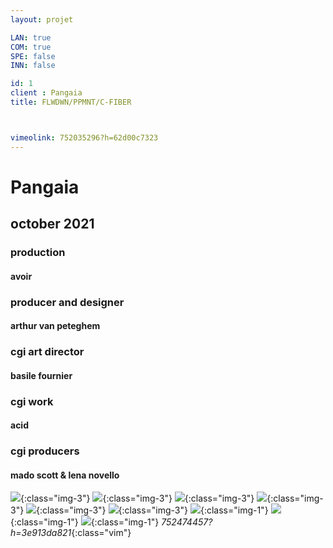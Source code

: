 ```yaml
---
layout: projet

LAN: true  
COM: true
SPE: false
INN: false

id: 1
client : Pangaia
title: FLWDWN/PPMNT/C-FIBER



vimeolink: 752035296?h=62d00c7323
---
```


# Pangaia
## october 2021 

### production
#### avoir
### producer and designer
#### arthur van peteghem
### cgi art director 
#### basile fournier
### cgi work
#### acid
### cgi producers 
#### mado scott & lena novello 

![](/assets/projets/PANGAIA_01.png){:class="img-3"}
![](/assets/projets/PANGAIA_02.png){:class="img-3"}
![](/assets/projets/PANGAIA_03.png){:class="img-3"}
![](/assets/projets/PANGAIA_04.jpg){:class="img-3"}
![](/assets/projets/PANGAIA_05.jpg){:class="img-3"}
![](/assets/projets/PANGAIA_06.jpg){:class="img-3"}
![](/assets/projets/PANGAIA_07.jpg){:class="img-1"}
![](/assets/projets/PANGAIA_08.png){:class="img-1"}
![](/assets/projets/PANGAIA_09.png){:class="img-1"}
*752474457?h=3e913da821*{:class="vim"}
